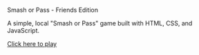 Smash or Pass - Friends Edition

A simple, local "Smash or Pass" game built with HTML, CSS, and JavaScript.

[Click here to play](https://paprika03.github.io/Smash-and-friends/)
